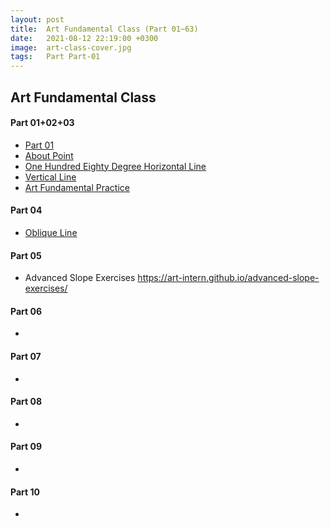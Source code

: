 ```yaml
---
layout: post
title:  Art Fundamental Class (Part 01~63)
date:   2021-08-12 22:19:00 +0300
image:  art-class-cover.jpg
tags:   Part Part-01
---
```

## Art Fundamental Class
#### Part 01+02+03
* [Part 01](https://art-intern.github.io/art-fundamental-class-part1/)
* [About Point](https://art-intern.github.io/about-point/)
* [One Hundred Eighty Degree Horizontal Line](https://art-intern.github.io/one-hundred-eighty-degree-horizontal-line/)
* [Vertical Line](https://art-intern.github.io/vertical-line/)
* [Art Fundamental Practice](https://art-intern.github.io/art-fundamental-practice/)

#### Part 04
* [Oblique Line](https://art-intern.github.io/oblique-line/)

#### Part 05
* []()
Advanced Slope Exercises
https://art-intern.github.io/advanced-slope-exercises/


#### Part 06
* []()


#### Part 07
* []()


#### Part 08
* []()


#### Part 09
* []()


#### Part 10
* []()



